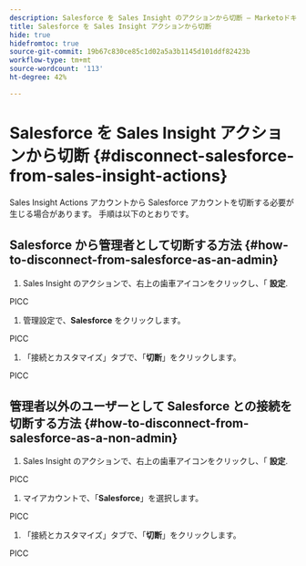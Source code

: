 ```yaml
---
description: Salesforce を Sales Insight のアクションから切断 — Marketoドキュメント — 製品ドキュメント
title: Salesforce を Sales Insight アクションから切断
hide: true
hidefromtoc: true
source-git-commit: 19b67c830ce85c1d02a5a3b1145d101ddf82423b
workflow-type: tm+mt
source-wordcount: '113'
ht-degree: 42%

---
```


# Salesforce を Sales Insight アクションから切断 {#disconnect-salesforce-from-sales-insight-actions}

Sales Insight Actions アカウントから Salesforce アカウントを切断する必要が生じる場合があります。 手順は以下のとおりです。

## Salesforce から管理者として切断する方法 {#how-to-disconnect-from-salesforce-as-an-admin}

1. Sales Insight のアクションで、右上の歯車アイコンをクリックし、「 **設定**.

PICC

1. 管理設定で、**Salesforce** をクリックします。

PICC

1. 「接続とカスタマイズ」タブで、「**切断**」をクリックします。

PICC

## 管理者以外のユーザーとして Salesforce との接続を切断する方法 {#how-to-disconnect-from-salesforce-as-a-non-admin}

1. Sales Insight のアクションで、右上の歯車アイコンをクリックし、「 **設定**.

PICC

1. マイアカウントで、「**Salesforce**」を選択します。

PICC

1. 「接続とカスタマイズ」タブで、「**切断**」をクリックします。

PICC
